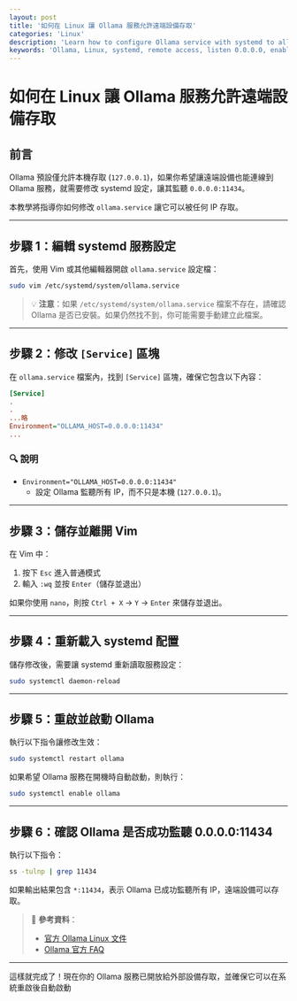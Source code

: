 ```yaml
---
layout: post
title: '如何在 Linux 讓 Ollama 服務允許遠端設備存取'
categories: 'Linux'
description: 'Learn how to configure Ollama service with systemd to allow remote access by setting it to listen on 0.0.0.0:11434.'
keywords: 'Ollama, Linux, systemd, remote access, listen 0.0.0.0, enable external access, Ollama configuration'
---
```


# 如何在 Linux 讓 Ollama 服務允許遠端設備存取
## 前言
Ollama 預設僅允許本機存取 (`127.0.0.1`)，如果你希望讓遠端設備也能連線到 Ollama 服務，就需要修改 systemd 設定，讓其監聽 `0.0.0.0:11434`。

本教學將指導你如何修改 `ollama.service` 讓它可以被任何 IP 存取。

---

## 步驟 1：編輯 systemd 服務設定
首先，使用 Vim 或其他編輯器開啟 `ollama.service` 設定檔：
```bash
sudo vim /etc/systemd/system/ollama.service
```
> 💡 **注意**：如果 `/etc/systemd/system/ollama.service` 檔案不存在，請確認 Ollama 是否已安裝。如果仍然找不到，你可能需要手動建立此檔案。

---

## 步驟 2：修改 `[Service]` 區塊
在 `ollama.service` 檔案內，找到 `[Service]` 區塊，確保它包含以下內容：

```ini
[Service]
.
.
...略
Environment="OLLAMA_HOST=0.0.0.0:11434"
...

```
### 🔍 說明
- `Environment="OLLAMA_HOST=0.0.0.0:11434"`  
  - 設定 Ollama 監聽所有 IP，而不只是本機 (`127.0.0.1`)。

---

## 步驟 3：儲存並離開 Vim
在 Vim 中：
1. 按下 `Esc` 進入普通模式
2. 輸入 `:wq` 並按 `Enter`（儲存並退出）

如果你使用 `nano`，則按 `Ctrl + X` → `Y` → `Enter` 來儲存並退出。

---

## 步驟 4：重新載入 systemd 配置
儲存修改後，需要讓 systemd 重新讀取服務設定：
```bash
sudo systemctl daemon-reload
```

---

## 步驟 5：重啟並啟動 Ollama
執行以下指令讓修改生效：
```bash
sudo systemctl restart ollama
```
如果希望 Ollama 服務在開機時自動啟動，則執行：
```bash
sudo systemctl enable ollama
```

---

## 步驟 6：確認 Ollama 是否成功監聽 0.0.0.0:11434
執行以下指令：
```bash
ss -tulnp | grep 11434
```
如果輸出結果包含 `*:11434`，表示 Ollama 已成功監聽所有 IP，遠端設備可以存取。


> 🔗 **參考資料**：
> - [官方 Ollama Linux 文件](https://github.com/ollama/ollama/blob/main/docs/linux.md)
> - [Ollama 官方 FAQ](https://github.com/ollama/ollama/blob/main/docs/faq.md#faq)

---

這樣就完成了！現在你的 Ollama 服務已開放給外部設備存取，並確保它可以在系統重啟後自動啟動 
